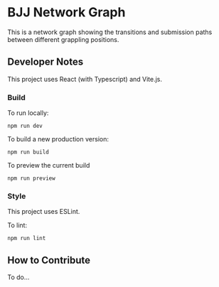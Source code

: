# BJJ Network Graph
This is a network graph showing the transitions and submission paths between different grappling positions.


## Developer Notes
This project uses React (with Typescript) and Vite.js.

### Build
To run locally:
```
npm run dev
```

To build a new production version:
```
npm run build
```

To preview the current build
```
npm run preview
```

### Style
This project uses ESLint.

To lint:
```
npm run lint
```


## How to Contribute
To do...

